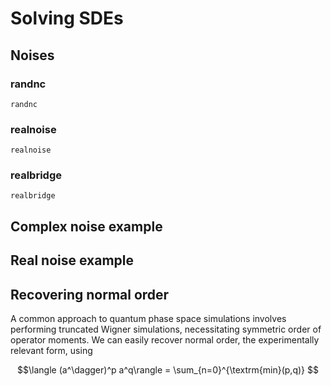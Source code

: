 # Solving SDEs

## Noises

### randnc
```@docs
randnc
```

### realnoise
```@docs
realnoise
```
### realbridge
```@docs
realbridge
```

## Complex noise example

## Real noise example

## Recovering normal order
A common approach to quantum phase space simulations involves performing truncated Wigner simulations, necessitating symmetric order of operator moments. We can easily recover normal order, the experimentally relevant form, using

```math
\langle (a^\dagger)^p a^q\rangle = \sum_{n=0}^{\textrm{min}(p,q)}
